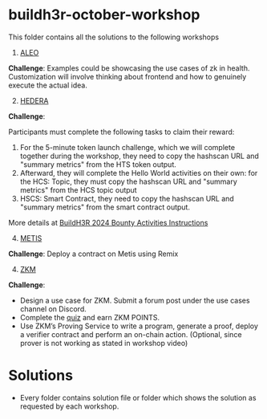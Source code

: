 # buildh3r-october-workshop

This folder contains all the solutions to the following workshops

1. <ins>ALEO</ins>

**Challenge**: Examples could be showcasing the use cases of zk in health.  Customization will involve thinking about frontend and how to genuinely execute the actual idea.

2. <ins>HEDERA</ins>

**Challenge**:

Participants must complete the following tasks to claim their reward: 

1. For the 5-minute token launch challenge, which we will complete together during the workshop, they need to copy the hashscan URL and "summary metrics" from the HTS token output.
2. Afterward, they will complete the Hello World activities on their own: for the HCS: Topic, they must copy the hashscan URL and "summary metrics" from the HCS topic output
3. HSCS: Smart Contract, they need to copy the hashscan URL and "summary metrics" from the smart contract output.

More details at [BuildH3R 2024 Bounty Activities Instructions](https://drive.google.com/file/d/1eTPBWW2z4rA5JMM0L4gT3Imu9tuWNvnX/view)


4. <ins>METIS</ins>

**Challenge**: Deploy a contract on Metis using Remix

4. <ins>ZKM</ins>

**Challenge**:

- Design a use case for ZKM. Submit a forum post under the use cases channel on Discord.
- Complete the [quiz](https://forms.gle/GKBHHDT4UHT98bjFA) and earn ZKM POINTS.
- Use ZKM’s Proving Service to write a program, generate a proof, deploy a verifier contract and perform an on-chain action.   (Optional, since prover is not working as stated in workshop video)



# Solutions

- Every folder contains solution file or folder which shows the solution as requested by each workshop.
